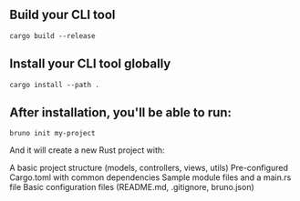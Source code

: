 ## Build your CLI tool
```
cargo build --release
```

## Install your CLI tool globally
```
cargo install --path .
```

## After installation, you'll be able to run:
```
bruno init my-project
```

And it will create a new Rust project with:

A basic project structure (models, controllers, views, utils)
Pre-configured Cargo.toml with common dependencies
Sample module files and a main.rs file
Basic configuration files (README.md, .gitignore, bruno.json)

